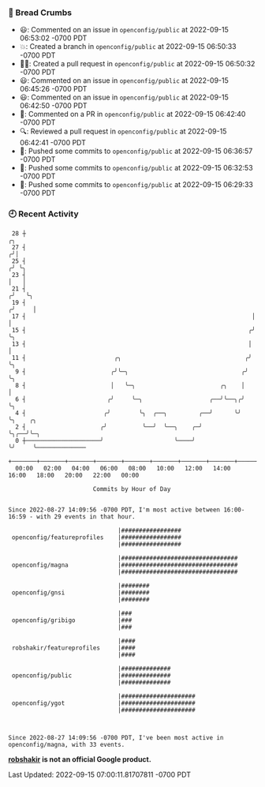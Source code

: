 ### 🍞 Bread Crumbs

 * 😃: Commented on an issue in `openconfig/public` at 2022-09-15 06:53:02 -0700 PDT
 * 💥: Created a branch in `openconfig/public` at 2022-09-15 06:50:33 -0700 PDT
 * ✍🏼: Created a pull request in `openconfig/public` at 2022-09-15 06:50:32 -0700 PDT
 * 😃: Commented on an issue in `openconfig/public` at 2022-09-15 06:45:26 -0700 PDT
 * 😃: Commented on an issue in `openconfig/public` at 2022-09-15 06:42:50 -0700 PDT
 * 💬: Commented on a PR in  `openconfig/public` at 2022-09-15 06:42:40 -0700 PDT
 * 🔍: Reviewed a pull request in  `openconfig/public` at 2022-09-15 06:42:41 -0700 PDT
 * 🚢: Pushed some commits to `openconfig/public` at 2022-09-15 06:36:57 -0700 PDT
 * 🚢: Pushed some commits to `openconfig/public` at 2022-09-15 06:32:53 -0700 PDT
 * 🚢: Pushed some commits to `openconfig/public` at 2022-09-15 06:29:33 -0700 PDT

### 🕘 Recent Activity
```
 28 ┼                                                                    ╭╮
 27 ┤                                                                   ╭╯│
 25 ┤                                                                  ╭╯ ╰╮
 23 ┤                                                                  │   │
 21 ┤                                                                 ╭╯   ╰╮
 19 ┤                                                                ╭╯     │
 17 ┤                                                                │      │
 15 ┤                                                               ╭╯      ╰╮
 13 ┤                                                               │        │
 11 ┤                         ╭╮                                   ╭╯        ╰╮
  9 ┤                        ╭╯╰─╮                                ╭╯          ╰╮
  8 ┤                        │   ╰─╮                        ╭╮    │            │
  6 ┤                       ╭╯     ╰─╮                   ╭──╯╰──╮╭╯            ╰╮
  4 ┤                      ╭╯        ╰╮  ╭──╮         ╭──╯      ╰╯              ╰╮    ╭╮
  2 ┤                     ╭╯          ╰──╯  ╰──╮    ╭─╯                          ╰╮╭──╯╰─╮
  0 ┼─────────────────────╯                    ╰────╯                             ╰╯     ╰──────────────
    +───────+───────+───────+───────+───────+───────+───────+───────+───────+───────+───────+───────+────
  00:00   02:00   04:00   06:00   08:00   10:00   12:00   14:00   16:00   18:00   20:00   22:00   00:00   

						Commits by Hour of Day


Since 2022-08-27 14:09:56 -0700 PDT, I'm most active between 16:00-16:59 - with 29 events in that hour.

```



```
                               |#################
 openconfig/featureprofiles    |#################
                               |#################

                               |#################################
 openconfig/magna              |#################################
                               |#################################

                               |########
 openconfig/gnsi               |########
                               |########

                               |###
 openconfig/gribigo            |###
                               |###

                               |####
 robshakir/featureprofiles     |####
                               |####

                               |##############
 openconfig/public             |##############
                               |##############

                               |#####################
 openconfig/ygot               |#####################
                               |#####################



Since 2022-08-27 14:09:56 -0700 PDT, I've been most active in openconfig/magna, with 33 events.

```
**[robshakir](mailto:robjs@google.com) is not an official Google product.**  


Last Updated: 2022-09-15 07:00:11.81707811 -0700 PDT
